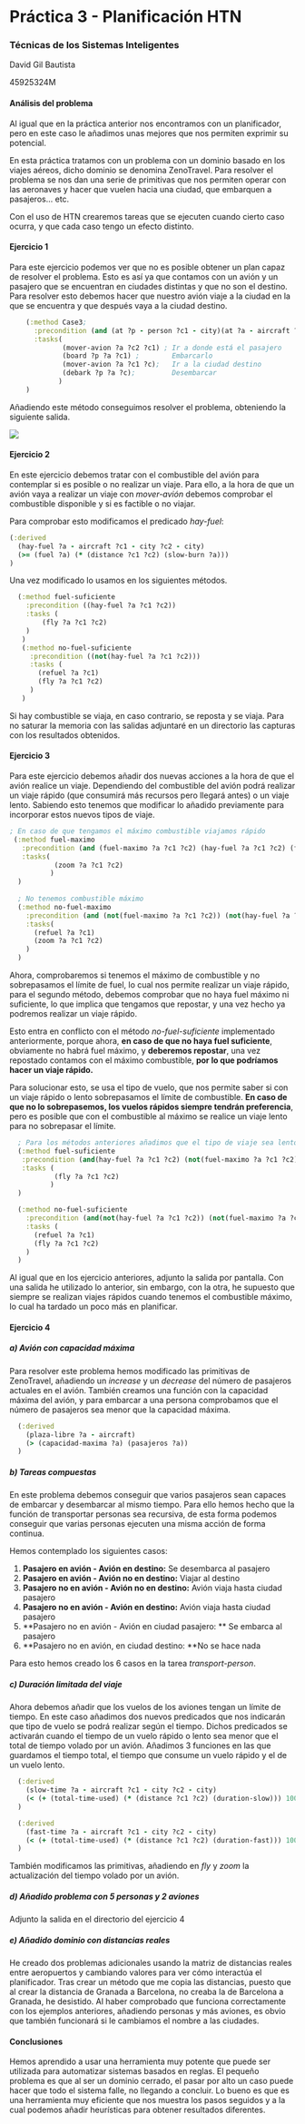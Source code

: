 # Práctica 3 - Planificación HTN

### Técnicas de los Sistemas Inteligentes

David Gil Bautista

45925324M

#### Análisis del problema

Al igual que en la práctica anterior nos encontramos con un planificador, pero en este caso le añadimos unas mejores que nos permiten exprimir su potencial.

En esta práctica tratamos con un problema con un dominio basado en los viajes aéreos, dicho dominio se denomina ZenoTravel. Para resolver el problema se nos dan una serie de primitivas que nos permiten operar con las aeronaves y hacer que vuelen hacia una ciudad, que embarquen a pasajeros... etc.

Con el uso de HTN crearemos tareas que se ejecuten cuando cierto caso ocurra, y que cada caso tengo un efecto distinto.

#### Ejercicio 1

Para este ejercicio podemos ver que no es posible obtener un plan capaz de resolver el problema. Esto es así ya que contamos con un avión y un pasajero que se encuentran en ciudades distintas y que no son el destino. Para resolver esto debemos hacer que nuestro avión viaje a la ciudad en la que se encuentra y que después vaya a la ciudad destino.

```clojure
    (:method Case3;
      :precondition (and (at ?p - person ?c1 - city)(at ?a - aircraft ?c2 - city))
      :tasks(
             (mover-avion ?a ?c2 ?c1) ; Ir a donde está el pasajero
             (board ?p ?a ?c1) ;        Embarcarlo
             (mover-avion ?a ?c1 ?c);   Ir a la ciudad destino
             (debark ?p ?a ?c);         Desembarcar
            )
    )
```

Añadiendo este método conseguimos resolver el problema, obteniendo la siguiente salida.

![](C:\Users\David\Desktop\p3\doc\p1.PNG)



#### Ejercicio 2

En este ejercicio debemos tratar con el combustible del avión para contemplar si es posible o no realizar un viaje. Para ello, a la hora de que un avión vaya a realizar un viaje con *mover-avión* debemos comprobar el combustible disponible y si es factible o no viajar.

Para comprobar esto modificamos el predicado *hay-fuel*:

```clojure
(:derived
  (hay-fuel ?a - aircraft ?c1 - city ?c2 - city)
  (>= (fuel ?a) (* (distance ?c1 ?c2) (slow-burn ?a)))
)
```

Una vez modificado lo usamos en los siguientes métodos.

```clojure
  (:method fuel-suficiente
  	:precondition ((hay-fuel ?a ?c1 ?c2))
  	:tasks (
		(fly ?a ?c1 ?c2)
	)
   )
   (:method no-fuel-suficiente
     :precondition ((not(hay-fuel ?a ?c1 ?c2)))
     :tasks (
       (refuel ?a ?c1)
       (fly ?a ?c1 ?c2)
     )
   )
```

Si hay combustible se viaja, en caso contrario, se reposta y se viaja. Para no saturar la memoria con las salidas adjuntaré en un directorio las capturas con los resultados obtenidos.

#### Ejercicio 3

Para este ejercicio debemos añadir dos nuevas acciones a la hora de que el avión realice un viaje. Dependiendo del combustible del avión podrá realizar un viaje rápido (que consumirá más recursos pero llegará antes) o un viaje lento. Sabiendo esto tenemos que modificar lo añadido previamente para incorporar estos nuevos tipos de viaje.

```clojure
; En caso de que tengamos el máximo combustible viajamos rápido
 (:method fuel-maximo
   :precondition (and (fuel-maximo ?a ?c1 ?c2) (hay-fuel ?a ?c1 ?c2) (fast-fly ?a ?c1 ?c2))
   :tasks(
           (zoom ?a ?c1 ?c2)
          )
  )
 
  ; No tenemos combustible máximo
  (:method no-fuel-maximo
    :precondition (and (not(fuel-maximo ?a ?c1 ?c2)) (not(hay-fuel ?a ?c1 ?c2)) (fast-fly ?a ?c1 ?c2))
    :tasks(
      (refuel ?a ?c1)
      (zoom ?a ?c1 ?c2)
    )
  )
```

Ahora, comprobaremos si tenemos el máximo de combustible y no sobrepasamos el límite de fuel, lo cual nos permite realizar un viaje rápido, para el segundo método, debemos comprobar que no haya fuel máximo ni suficiente, lo que implica que tengamos que repostar, y una vez hecho ya podremos realizar un viaje rápido.

Esto entra en conflicto con el método *no-fuel-suficiente* implementado anteriormente, porque ahora, **en caso de que no haya fuel suficiente**, obviamente no habrá fuel máximo, y **deberemos repostar**, una vez repostado contamos con el máximo combustible, **por lo que podríamos hacer un viaje rápido.**

Para solucionar esto, se usa el tipo de vuelo, que nos permite saber si con un viaje rápido o lento sobrepasamos el límite de combustible. **En caso de que no lo sobrepasemos, los vuelos rápidos siempre tendrán preferencia**, pero es posible que con el combustible al máximo se realice un viaje lento para no sobrepasar el límite.

```clojure
  ; Para los métodos anteriores añadimos que el tipo de viaje sea lento
  (:method fuel-suficiente
   :precondition (and(hay-fuel ?a ?c1 ?c2) (not(fuel-maximo ?a ?c1 ?c2)) (slow-fly ?a ?c1 ?c2))
   :tasks (
           (fly ?a ?c1 ?c2)
          )
  )

  (:method no-fuel-suficiente
    :precondition (and(not(hay-fuel ?a ?c1 ?c2)) (not(fuel-maximo ?a ?c1 ?c2)) (slow-fly ?a ?c1 ?c2) )
    :tasks (
      (refuel ?a ?c1)
      (fly ?a ?c1 ?c2)
    )
  )
```

Al igual que en los ejercicio anteriores, adjunto la salida por pantalla. Con una salida he utilizado lo anterior, sin embargo, con la otra, he supuesto que siempre se realizan viajes rápidos cuando tenemos el combustible máximo, lo cual ha tardado un poco más en planificar.

#### Ejercicio 4

##### a) Avión con capacidad máxima

Para resolver este problema hemos modificado las primitivas de ZenoTravel, añadiendo un *increase* y un *decrease* del número de pasajeros actuales en el avión. También creamos una función con la capacidad máxima del avión, y para embarcar a una persona comprobamos que el número de pasajeros sea menor que la capacidad máxima.

```clojure
  (:derived
    (plaza-libre ?a - aircraft)
    (> (capacidad-maxima ?a) (pasajeros ?a))
  )
```

##### b) Tareas compuestas

En este problema debemos conseguir que varios pasajeros sean capaces de embarcar y desembarcar al mismo tiempo. Para ello hemos hecho que la función de transportar personas sea recursiva, de esta forma podemos conseguir que varias personas ejecuten una misma acción de forma continua.

Hemos contemplado los siguientes casos:

1. **Pasajero en avión - Avión en destino:** Se desembarca al pasajero
2. **Pasajero en avión - Avión no en destino:** Viajar al destino
3. **Pasajero no en avión - Avión no en destino:** Avión viaja hasta ciudad pasajero
4. **Pasajero no en avión - Avión en destino:** Avión viaja hasta ciudad pasajero
5. **Pasajero no en avión - Avión en ciudad pasajero: ** Se embarca al pasajero
6. **Pasajero no en avión, en ciudad destino: **No se hace nada

Para esto hemos creado los 6 casos en la tarea *transport-person*.

##### c) Duración limitada del viaje

Ahora debemos añadir que los vuelos de los aviones tengan un límite de tiempo. En este caso añadimos dos nuevos predicados que nos indicarán que tipo de vuelo se podrá realizar según el tiempo. Dichos predicados se activarán cuando el tiempo de un vuelo rápido o lento sea menor que el total de tiempo volado por un avión. Añadimos 3 funciones en las que guardamos el tiempo total, el tiempo que consume un vuelo rápido y el de un vuelo lento.

```clojure
  (:derived
    (slow-time ?a - aircraft ?c1 - city ?c2 - city)
    (< (+ (total-time-used) (* (distance ?c1 ?c2) (duration-slow))) 10000)
  )

  (:derived
    (fast-time ?a - aircraft ?c1 - city ?c2 - city)
    (< (+ (total-time-used) (* (distance ?c1 ?c2) (duration-fast))) 10000)
  )
```

También modificamos las primitivas, añadiendo en *fly* y *zoom* la actualización del tiempo volado por un avión.

##### d) Añadido problema con 5 personas y 2 aviones

Adjunto la salida en el directorio del ejercicio 4



##### e) Añadido dominio con distancias reales

He creado dos problemas adicionales usando la matriz de distancias reales entre aeropuertos y cambiando valores para ver cómo interactúa el planificador. Tras crear un método que me copia las distancias, puesto que al crear la distancia de Granada a Barcelona, no creaba la de Barcelona a Granada, he desistido. Al haber comprobado que funciona correctamente con los ejemplos anteriores, añadiendo personas y más aviones, es obvio que también funcionará si le cambiamos el nombre a las ciudades.



#### Conclusiones

Hemos aprendido a usar una herramienta muy potente que puede ser utilizada para automatizar sistemas basados en reglas. El pequeño problema es que al ser un dominio cerrado, el pasar por alto un caso puede hacer que todo el sistema falle, no llegando a concluir. Lo bueno es que es una herramienta muy eficiente que nos muestra los pasos seguidos y a la cual podemos añadir heurísticas para obtener resultados diferentes.

